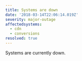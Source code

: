 ```yaml
---
title: Systems are down
date: '2018-03-14T22:06:14.019Z'
severity: major-outage
affectedsystems:
  - cdn
  - conversions
resolved: true
---
```

Systems are currently down.

<!--- language code: es -->
